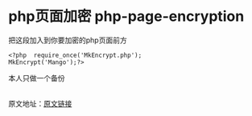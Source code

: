 <h1>php页面加密
php-page-encryption</h1>
把这段加入到你要加密的php页面前方
<pre><code>&lt;?php  require_once(&#39;MkEncrypt.php&#39;);
MkEncrypt(&#39;Mango&#39;);?&gt;
</code></pre>
<p>本人只做一个备份</p>
</br>
原文地址：<a href="http://wyz-math.cn/index.php/PHP/720.html">原文链接</a>
</p>
